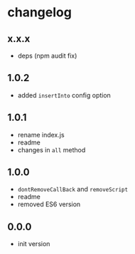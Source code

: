 # changelog

## x.x.x
* deps (npm audit fix)

## 1.0.2
* added `insertInto` config option

## 1.0.1

* rename index.js
* readme
* changes in `all` method

## 1.0.0

* `dontRemoveCallBack` and `removeScript`
* readme
* removed ES6 version

## 0.0.0

* init version
